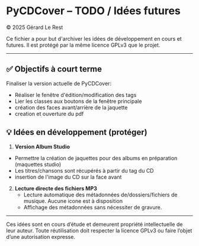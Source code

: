 # PyCDCover – TODO / Idées futures
© 2025 Gérard Le Rest

Ce fichier a pour but d'archiver les idées de développement en cours et futures.
Il est protégé par la même licence GPLv3 que le projet.

---

## ✅ Objectifs à court terme
Finaliser la version actuelle de PyCDCover:
- Réaliser le fenêtre d'édition/modification des tags
- Lier les classes aux boutons de la fenêtre principale
- création des faces avant/arrière de la jaquette
- creation et ouverture du pdf

## 💡 Idées en développement (protéger)
1. **Version Album Studio**
- Permettre la création de jaquettes pour des albums en préparation (maquettes studio)
- Les titres/chansons sont récupérés à partir du tag du CD
- insertion de l'image du CD sur la face avant
     
2. **Lecture directe des fichiers MP3**
   - Lecture automatique des métadonnées de/dossiers/fichiers de musique. Aucune icone est à disposition
   - Affichage des métadonnées sans nécessiter de gravure.

---

Ces idées sont en cours d’étude et demeurent propriété intellectuelle de leur auteur.
Toute réutilisation doit respecter la licence GPLv3 ou faire l’objet d’une autorisation expresse.

